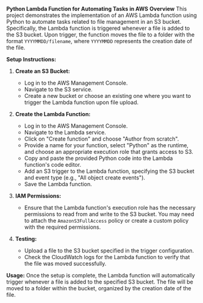 **Python Lambda Function for Automating Tasks in AWS**
**Overview**
This project demonstrates the implementation of an AWS Lambda function using Python to automate tasks related to file management in an S3 bucket. Specifically, the Lambda function is triggered whenever a file is added to the S3 bucket. Upon trigger, the function moves the file to a folder with the format `YYYYMMDD/filename`, where `YYYYMMDD` represents the creation date of the file.

**Setup Instructions:**
1. **Create an S3 Bucket:**
   - Log in to the AWS Management Console.
   - Navigate to the S3 service.
   - Create a new bucket or choose an existing one where you want to trigger the Lambda function upon file upload.

2. **Create the Lambda Function:**
   - Log in to the AWS Management Console.
   - Navigate to the Lambda service.
   - Click on "Create function" and choose "Author from scratch".
   - Provide a name for your function, select "Python" as the runtime, and choose an appropriate execution role that grants access to S3.
   - Copy and paste the provided Python code into the Lambda function's code editor.
   - Add an S3 trigger to the Lambda function, specifying the S3 bucket and event type (e.g., "All object create events").
   - Save the Lambda function.

3. **IAM Permissions:**
   - Ensure that the Lambda function's execution role has the necessary permissions to read from and write to the S3 bucket. You may need to attach the `AmazonS3FullAccess` policy or create a custom policy with the required permissions.

4. **Testing:**
   - Upload a file to the S3 bucket specified in the trigger configuration.
   - Check the CloudWatch logs for the Lambda function to verify that the file was moved successfully.

**Usage:**
Once the setup is complete, the Lambda function will automatically trigger whenever a file is added to the specified S3 bucket. The file will be moved to a folder within the bucket, organized by the creation date of the file.

